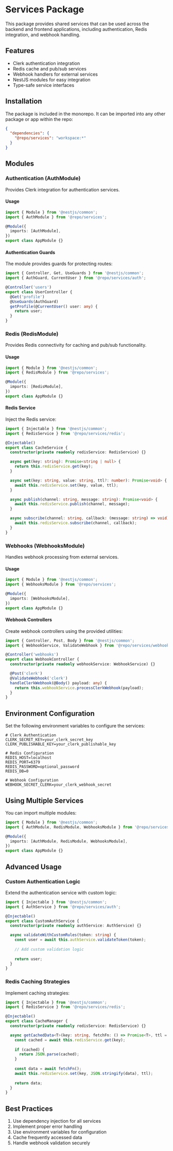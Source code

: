 # Services Package

This package provides shared services that can be used across the backend and frontend applications, including authentication, Redis integration, and webhook handling.

## Features

- Clerk authentication integration
- Redis cache and pub/sub services
- Webhook handlers for external services
- NestJS modules for easy integration
- Type-safe service interfaces

## Installation

The package is included in the monorepo. It can be imported into any other package or app within the repo:

```json
{
  "dependencies": {
    "@repo/services": "workspace:*"
  }
}
```

## Modules

### Authentication (AuthModule)

Provides Clerk integration for authentication services.

#### Usage

```typescript
import { Module } from '@nestjs/common';
import { AuthModule } from '@repo/services';

@Module({
  imports: [AuthModule],
})
export class AppModule {}
```

#### Authentication Guards

The module provides guards for protecting routes:

```typescript
import { Controller, Get, UseGuards } from '@nestjs/common';
import { AuthGuard, CurrentUser } from '@repo/services/auth';

@Controller('users')
export class UserController {
  @Get('profile')
  @UseGuards(AuthGuard)
  getProfile(@CurrentUser() user: any) {
    return user;
  }
}
```

### Redis (RedisModule)

Provides Redis connectivity for caching and pub/sub functionality.

#### Usage

```typescript
import { Module } from '@nestjs/common';
import { RedisModule } from '@repo/services';

@Module({
  imports: [RedisModule],
})
export class AppModule {}
```

#### Redis Service

Inject the Redis service:

```typescript
import { Injectable } from '@nestjs/common';
import { RedisService } from '@repo/services/redis';

@Injectable()
export class CacheService {
  constructor(private readonly redisService: RedisService) {}

  async get(key: string): Promise<string | null> {
    return this.redisService.get(key);
  }

  async set(key: string, value: string, ttl?: number): Promise<void> {
    await this.redisService.set(key, value, ttl);
  }

  async publish(channel: string, message: string): Promise<void> {
    await this.redisService.publish(channel, message);
  }

  async subscribe(channel: string, callback: (message: string) => void): Promise<void> {
    await this.redisService.subscribe(channel, callback);
  }
}
```

### Webhooks (WebhooksModule)

Handles webhook processing from external services.

#### Usage

```typescript
import { Module } from '@nestjs/common';
import { WebhooksModule } from '@repo/services';

@Module({
  imports: [WebhooksModule],
})
export class AppModule {}
```

#### Webhook Controllers

Create webhook controllers using the provided utilities:

```typescript
import { Controller, Post, Body } from '@nestjs/common';
import { WebhookService, ValidateWebhook } from '@repo/services/webhooks';

@Controller('webhooks')
export class WebhookController {
  constructor(private readonly webhookService: WebhookService) {}

  @Post('clerk')
  @ValidateWebhook('clerk')
  handleClerkWebhook(@Body() payload: any) {
    return this.webhookService.processClerkWebhook(payload);
  }
}
```

## Environment Configuration

Set the following environment variables to configure the services:

```env
# Clerk Authentication
CLERK_SECRET_KEY=your_clerk_secret_key
CLERK_PUBLISHABLE_KEY=your_clerk_publishable_key

# Redis Configuration
REDIS_HOST=localhost
REDIS_PORT=6379
REDIS_PASSWORD=optional_password
REDIS_DB=0

# Webhook Configuration
WEBHOOK_SECRET_CLERK=your_clerk_webhook_secret
```

## Using Multiple Services

You can import multiple modules:

```typescript
import { Module } from '@nestjs/common';
import { AuthModule, RedisModule, WebhooksModule } from '@repo/services';

@Module({
  imports: [AuthModule, RedisModule, WebhooksModule],
})
export class AppModule {}
```

## Advanced Usage

### Custom Authentication Logic

Extend the authentication service with custom logic:

```typescript
import { Injectable } from '@nestjs/common';
import { AuthService } from '@repo/services/auth';

@Injectable()
export class CustomAuthService {
  constructor(private readonly authService: AuthService) {}

  async validateWithCustomRules(token: string) {
    const user = await this.authService.validateToken(token);
    
    // Add custom validation logic
    
    return user;
  }
}
```

### Redis Caching Strategies

Implement caching strategies:

```typescript
import { Injectable } from '@nestjs/common';
import { RedisService } from '@repo/services/redis';

@Injectable()
export class CacheManager {
  constructor(private readonly redisService: RedisService) {}

  async getCachedData<T>(key: string, fetchFn: () => Promise<T>, ttl = 3600): Promise<T> {
    const cached = await this.redisService.get(key);
    
    if (cached) {
      return JSON.parse(cached);
    }
    
    const data = await fetchFn();
    await this.redisService.set(key, JSON.stringify(data), ttl);
    
    return data;
  }
}
```

## Best Practices

1. Use dependency injection for all services
2. Implement proper error handling
3. Use environment variables for configuration
4. Cache frequently accessed data
5. Handle webhook validation securely